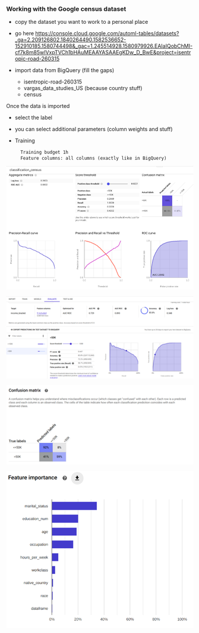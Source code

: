 
### Working with the Google census dataset

- copy the dataset you want to work to a personal place

- go here 
        https://console.cloud.google.com/automl-tables/datasets?_ga=2.209126802.1840264490.1582536652-152910185.1580744498&_gac=1.245514928.1580979926.EAIaIQobChMI-cf7k8m85wIVxpTVCh1bHAuMEAAYASAAEgKDw_D_BwE&project=isentropic-road-260315

- import data from BigQuery (fill the gaps)

    - isentropic-road-260315
    - vargas_data_studies_US (because country stuff)
    - census

Once the data is imported

- select the label

- you can select additional parameters (column weights and stuff)

- Training

        Training budget 1h
        Feature columns: all columns (exactly like in BigQuery)

![alt](./pics/classification_metris.png " ")

![alt](./pics/classification_automl.png " ")

![alt](./pics/class_confusionmatrix.png " ")

![alt](./pics/classification_automl_feature.png " ")